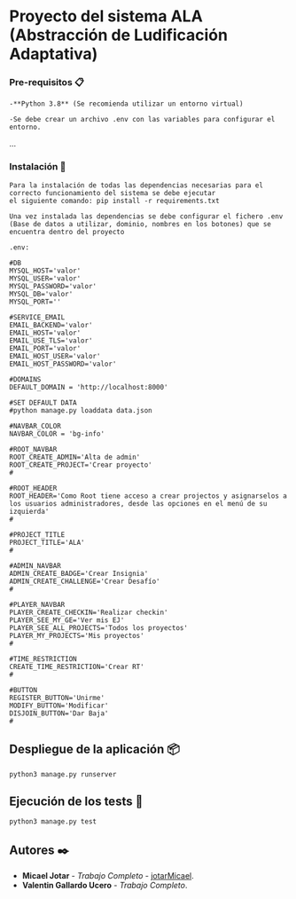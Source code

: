 # Proyecto del sistema ALA (Abstracción de Ludificación Adaptativa)


### Pre-requisitos 📋

```
-**Python 3.8** (Se recomienda utilizar un entorno virtual)

-Se debe crear un archivo .env con las variables para configurar el entorno.
```
...
### Instalación 🔧
```
Para la instalación de todas las dependencias necesarias para el correcto funcionamiento del sistema se debe ejecutar 
el siguiente comando: pip install -r requirements.txt

Una vez instalada las dependencias se debe configurar el fichero .env (Base de datos a utilizar, dominio, nombres en los botones) que se encuentra dentro del proyecto

.env:

#DB
MYSQL_HOST='valor'
MYSQL_USER='valor'
MYSQL_PASSWORD='valor'
MYSQL_DB='valor'
MYSQL_PORT=''

#SERVICE_EMAIL
EMAIL_BACKEND='valor'
EMAIL_HOST='valor'
EMAIL_USE_TLS='valor'
EMAIL_PORT='valor'
EMAIL_HOST_USER='valor'
EMAIL_HOST_PASSWORD='valor'
  
#DOMAINS
DEFAULT_DOMAIN = 'http://localhost:8000'

#SET DEFAULT DATA
#python manage.py loaddata data.json

#NAVBAR_COLOR
NAVBAR_COLOR = 'bg-info'

#ROOT_NAVBAR
ROOT_CREATE_ADMIN='Alta de admin'
ROOT_CREATE_PROJECT='Crear proyecto'
#

#ROOT_HEADER
ROOT_HEADER='Como Root tiene acceso a crear projectos y asignarselos a los usuarios administradores, desde las opciones en el menú de su izquierda'
#

#PROJECT_TITLE
PROJECT_TITLE='ALA'
#

#ADMIN_NAVBAR
ADMIN_CREATE_BADGE='Crear Insignia'
ADMIN_CREATE_CHALLENGE='Crear Desafío'
#

#PLAYER_NAVBAR
PLAYER_CREATE_CHECKIN='Realizar checkin'
PLAYER_SEE_MY_GE='Ver mis EJ'
PLAYER_SEE_ALL_PROJECTS='Todos los proyectos'
PLAYER_MY_PROJECTS='Mis proyectos'
#

#TIME_RESTRICTION
CREATE_TIME_RESTRICTION='Crear RT'
#

#BUTTON
REGISTER_BUTTON='Unirme'
MODIFY_BUTTON='Modificar'
DISJOIN_BUTTON='Dar Baja'
#
```

## Despliegue de la aplicación 📦
```
python3 manage.py runserver
```
## Ejecución de los tests 🔧
```
python3 manage.py test
```

## Autores ✒️

* **Micael Jotar** - *Trabajo Completo* - [jotarMicael](https://github.com/jotarMicael).
* **Valentin Gallardo Ucero** - *Trabajo Completo*.

  
